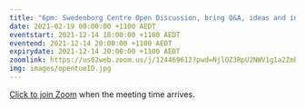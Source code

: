 ```yaml
---
title: "6pm: Swedenborg Centre Open Discussion, bring Q&A, ideas and insights from our life"
date: 2021-02-19 00:00:00 +1100 AEDT
eventstart: 2021-12-14 18:00:00 +1100 AEDT
eventend: 2021-12-14 20:00:00 +1100 AEDT
expirydate: 2021-12-14 20:00:00 +1100 AEDT
zoomlink: https://us02web.zoom.us/j/124469612?pwd=NjlOZ3RpU2NWV1g1a2Zmb29ZL3ZsQT09
img: images/opentueID.jpg
---
```

[Click to join Zoom](https://us02web.zoom.us/j/124469612?pwd=NjlOZ3RpU2NWV1g1a2Zmb29ZL3ZsQT09) when the meeting time arrives.